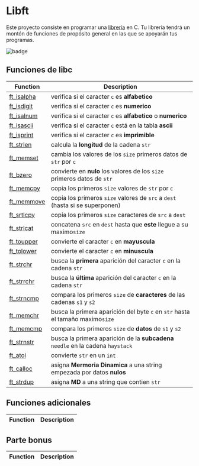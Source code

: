 # Libft
Este proyecto consiste en programar una [librería](./inc/libft.h) en C. Tu librería tendrá un montón de funciones de propósito general en las que se apoyarán tus programas.

![badge](https://github.com/byaliego/42-project-badges/blob/main/badges/libftm.png)

## Funciones de libc
| Function | Description |
| -------- | ----------- |
|[ft_isalpha](./src/ft_isalpha.c) |verifica si el caracter `c` es **alfabetico**                                   |
|[ft_isdigit](./src/ft_isdigit.c) |verifica si el caracter `c` es **numerico**                                     |
|[ft_isalnum](./src/ft_isalnum.c) |verifica si el caracter `c` es **alfabetico** o **numerico**                    |
|[ft_isascii](./src/ft_isascii.c) |verifica si el caracter `c` está en la tabla **ascii**                          |
|[ft_isprint](./src/ft_isprint.c) |verifica si el caracter `c` es **imprimible**                                   |
|[ft_strlen](./src/ft_strlen.c)    |calcula la **longitud** de la cadena `str`                                      |
|[ft_memset](./src/ft_memset.c)    |cambia los valores de los `size` primeros datos de  `str` por `c`               |
|[ft_bzero](./src/ft_bzero.c)      |convierte en **nulo** los valores de los `size` primeros datos de `str`         |
|[ft_memcpy](./src/ft_memcpy.c)    |copia los primeros `size` valores de `str` por `c`                              |
|[ft_memmove](./src/ft_memmove.c)  |copia los primeros `size` valores de `src` a `dest` (hasta si se superponen)    |
|[ft_srtlcpy](./src/ft_strlcpy.c)  |copia los primeros `size` caracteres de `src` a `dest`                          |
|[ft_strlcat](./src/ft_strlcat.c)  |concatena `src` en `dest` hasta que **este** llegue a su maximo`size`           |
|[ft_toupper](./src/ft_toupper.c)  |convierte el caracter `c` en **mayuscula**                                      |
|[ft_tolower](./src/ft_tolower.c)  |convierte el caracter `c` en **minuscula**                                      |
|[ft_strchr](./src/ft_strchr.c)    |busca la **primera** aparición del caracter `c` en la cadena `str`              |
|[ft_strrchr](./src/ft_strrchr.c)  |busca la **última** aparición del caracter `c` en la cadena `str`               |
|[ft_strncmp](./src/ft_strncmp.c)  |compara los primeros `size` de **caracteres** de las cadenas `s1` y `s2`        |
|[ft_memchr](./src/ft_memchr.c)   |busca la primera aparición del byte `c` en `str` hasta el tamaño maximo`size`   |
|[ft_memcmp](./src/ft_memcmp.c)   |compara los primeros `size` de **datos** de `s1` y `s2`                         |
|[ft_strnstr](./src/ft_strnstr.c) |busca la primera aparición de la **subcadena** `needle` en la cadena `haystack` |
|[ft_atoi](./src/ft_atoi.c)       |convierte `str` en un `int`                                                     |
|[ft_calloc](./src/ft_calloc.c)   |asigna **Mermoria Dinamica** a una string empezada por datos **nulos**          |
|[ft_strdup](./src/ft_strdup.c)   |asigna **MD** a una string que contien `str`                                    | 


## Funciones adicionales
| Function | Description |
| -------- | ----------- |

## Parte bonus
| Function | Description |
| -------- | ----------- |
